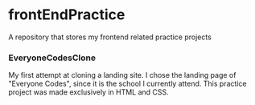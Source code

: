 # frontEndPractice 

A repository that stores my frontend related practice projects

### EveryoneCodesClone ###

My first attempt at cloning a landing site. I chose the landing page of "Everyone Codes", since it is the school I currently attend. This practice project was made exclusively in HTML and CSS.
